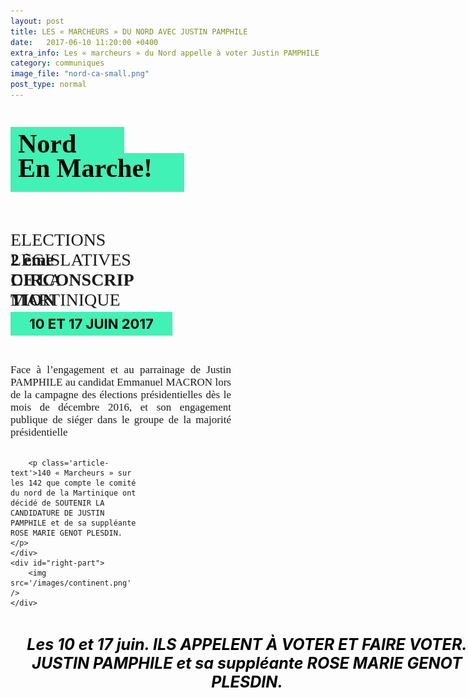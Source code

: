 ```yaml
---
layout: post
title: LES « MARCHEURS » DU NORD AVEC JUSTIN PAMPHILE
date:   2017-06-10 11:20:00 +0400
extra_info: Les « marcheurs » du Nord appelle à voter Justin PAMPHILE
category: communiques
image_file: "nord-ca-small.png"
post_type: normal
---
```

<style>
	.article__body {
    	max-width: 1045px;
   		min-width: 900px;
  	}

	#article-body {
		display: flex;
		margin: 0 auto;
	}

	.article-title {
		display: block;
		background: #40f2b6;
		font-size: 42px;
		font-family: 'Gill Sans';
		font-weight: 700;
		color: black;
		padding-left: 12px;
	}

	.small {
		width: 170px;
		height: 42px;
		line-height: 55px;
	}

	.big {
		width: 266px;
		height: 62px;
	}

	.article-sub {
		display: block;
		font-family: 'Gill Sans';
		font-size: 28px;
		height: 32px;
	}

	.main-title {
		margin-bottom: 61px;
	}

	.sub-title {
		margin-bottom: 35px;
	}

	.normal {
		font-weight: normal;
	}

	.highlited-date {
		background: #40f2b6;
	    text-align: center;
	    width: 247px;
	    padding: 6px;
	    font-weight: bolder;
	    color: black;
	    font-size: 22px;
	    margin-bottom: 45px;
	}

	.article-text {
		text-align: justify;
		font-family: 'Gill Sans';
		font-size: 17px;
		font-weight: 300px;
		width: 353px;
		margin-bottom: 30px;
	}

	#left-part {
		width: 40%;
	}

	#right-part {
		width: 60%;
	}

	#right-part img {
		width: 600px;
	}

	.highlited {
	    font-weight: bolder;
	    font-style: italic;
	    font-size: 25px;
	    text-align: center;
	    width: 757px;
	    margin: 30px auto;
	    color: black;
  	}
  	
  	@media screen and (max-width: 700px) {
  		.article__body {
  			max-width: none;
  			min-width: 0;
  			padding: 0 32px;
  		}
  		
  		.article-sub {
  			font-size: 14px;
  			height: 28px;
  		}
  		
  		#article-body {
  			flex-direction: column;
  		}
  		
  		#left-part {
  			width: 100%;
  			align-self: center;
  		}		
  		
  		.main-title {
  			margin-bottom: 0;
  		}
  		
  		#right-part {
  			margin-top: 34px;
  			float: none;
  			width: 100%;
  		}
  		
  		#right-part img {
  			width: 80%;
  		}
  		
  		.highlited {
  			margin: 0;
  			margin-top: 35px;
  			width: 80%;
  			font-size: 18px;
  			text-align: left;
  			font-style: none;
  		}
  		
  		.highlited-date {
  			width: 100%;
  			font-size: 18px;
  		}
  		
  		.article-text {
  			margin: 0;
  			font-size: 16px;
  			width: 100%;
  			text-align: left;
  			margin-bottom: 30px;
  			font-weight: 300;
  		}
  		
  		body {
  			min-width: 292px;
  		}
  	}
</style>
<section id="article-body">
	<div id='left-part'>
		<h1 class='main-title'>
			<span class='article-title small'>Nord</span>
			<span class='article-title big'>En Marche!</span>
		</h1>
		<h2 class='sub-title'>
			<span class='article-sub normal'>ELECTIONS LEGISLATIVES</span>
			<span class='article-sub'>2 ème CIRCONSCRIPTION</span>
	 		<span class='article-sub normal'>DE LA MARTINIQUE</span>
		</h2>
		<h3 class='highlited-date'>10 ET 17 JUIN 2017</h3>
		<p class='article-text'>Face à l’engagement et au parrainage de Justin PAMPHILE au candidat Emmanuel MACRON lors de la campagne des élections présidentielles dès le mois de décembre 2016, et son engagement publique de siéger dans le groupe de la majorité présidentielle</p>

		<p class='article-text'>140 « Marcheurs » sur les 142 que compte le comité du nord de la Martinique ont décidé de SOUTENIR LA CANDIDATURE DE JUSTIN PAMPHILE et de sa suppléante ROSE MARIE GENOT PLESDIN.</p>
	</div>
	<div id="right-part">
		<img src='/images/continent.png' />
	</div>
</section>
<p class='highlited'>
  Les 10 et 17 juin. ILS APPELENT À VOTER ET FAIRE VOTER. JUSTIN PAMPHILE et sa suppléante ROSE MARIE GENOT PLESDIN.
</p>
